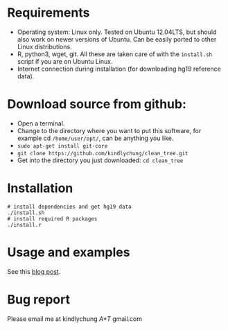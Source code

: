 # Requirements
* Operating system: Linux only. Tested on Ubuntu 12.04LTS, but should also work on newer versions of Ubuntu. Can be easily ported to other Linux distributions.
* R, python3, wget, git. All these are taken care of with the `install.sh` script if you are on Ubuntu Linux.
* Internet connection during installation (for downloading hg19 reference data).

# Download source from github:

* Open a terminal.
* Change to the directory where you want to put this software, for example cd `/home/user/opt/`, can be anything you like.
* `sudo apt-get install git-core`
* `git clone https://github.com/kindlychung/clean_tree.git`
* Get into the directory you just downloaded: `cd clean_tree`

# Installation

    # install dependencies and get hg19 data
    ./install.sh
    # install required R packages
    ./install.r

# Usage and examples

See this [blog post](http://mathiology.blogspot.nl/2014/07/cleantree-software-for-high-resolution.html).

# Bug report

Please email me at kindlychung _A*T_ gmail.com

